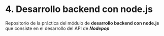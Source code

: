 # 4. Desarrollo backend con node.js

Repositorio de la práctica del módulo de **desarrollo backend con node.js** que consiste en el desarrollo del API de **_Nodepop_**
